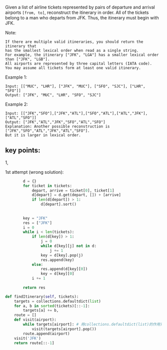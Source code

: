Given a list of airline tickets represented by pairs of departure and arrival airports `[from, to]`, reconstruct the itinerary in order. All of the tickets belong to a man who departs from JFK. Thus, the itinerary must begin with JFK.

Note:
```
If there are multiple valid itineraries, you should return the itinerary that
has the smallest lexical order when read as a single string. 
For example, the itinerary ["JFK", "LGA"] has a smaller lexical order than ["JFK", "LGB"].
All airports are represented by three capital letters (IATA code).
You may assume all tickets form at least one valid itinerary.
```
Example 1:
```
Input: [["MUC", "LHR"], ["JFK", "MUC"], ["SFO", "SJC"], ["LHR", "SFO"]]
Output: ["JFK", "MUC", "LHR", "SFO", "SJC"]
```
Example 2:
```
Input: [["JFK","SFO"],["JFK","ATL"],["SFO","ATL"],["ATL","JFK"],["ATL","SFO"]]
Output: ["JFK","ATL","JFK","SFO","ATL","SFO"]
Explanation: Another possible reconstruction is ["JFK","SFO","ATL","JFK","ATL","SFO"].
But it is larger in lexical order.
```
## key points:
1, 




1st attempt (wrong solution):
```python
        d = {}
        for ticket in tickets:
            depart, arrive = ticket[0], ticket[1]
            d[depart] = d.get(depart, []) + [arrive]
            if len(d[depart]) > 1:
                d[depart].sort()
    
        
        key = "JFK"
        res = ["JFK"]
        i = 0
        while i < len(tickets):
            if len(d[key]) > 1:
                j = 0
                while d[key][j] not in d:
                    j += 1
                key = d[key].pop(j)
                res.append(key)    
            else:
                res.append(d[key][0])
                key = d[key][0]
            i += 1
        
        return res 
```


```python
def findItinerary(self, tickets):
    targets = collections.defaultdict(list)
    for a, b in sorted(tickets)[::-1]:
        targets[a] += b,
    route = []
    def visit(airport): 
        while targets[airport]: # 用collections.defaultdict(list)的作用只是在这里，我用普通的dict的get(source, []) 取代也行！
            visit(targets[airport].pop())
        route.append(airport)
    visit('JFK')
    return route[::-1]
```
